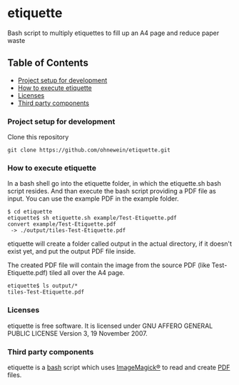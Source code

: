 # etiquette
Bash script to multiply etiquettes to fill up an A4 page and reduce paper waste

## Table of Contents
- [Project setup for development](#Project-setup-for-development)
- [How to execute etiquette](#How-to-execute-etiquette)
- [Licenses](#licenses)
- [Third party components](#third-party-components)

### Project setup for development
Clone this repository
```
git clone https://github.com/ohnewein/etiquette.git
```

### How to execute etiquette

In a bash shell go into the etiquette folder, in which the etiquette.sh bash script resides. And than execute the bash script providing a PDF file as input. You can use the example PDF in the example folder.

```
$ cd etiquette
etiquette$ sh etiquette.sh example/Test-Etiquette.pdf
convert example/Test-Etiquette.pdf
 -> ./output/tiles-Test-Etiquette.pdf
```

etiquette will create a folder called output in the actual directory, if it doesn't exist yet, and put the output PDF file inside. 

The created PDF file will contain the image from the source PDF (like Test-Etiquette.pdf) tiled all over the A4 page.

```
etiquette$ ls output/*
tiles-Test-Etiquette.pdf
```

### Licenses
etiquette is free software. It is licensed under GNU AFFERO GENERAL PUBLIC LICENSE Version 3, 19 November 2007.

### Third party components

etiquette is a [bash](https://www.gnu.org/software/bash/) script which uses [ImageMagick®](https://imagemagick.org) to read and create [PDF](https://en.wikipedia.org/wiki/PDF) files.


